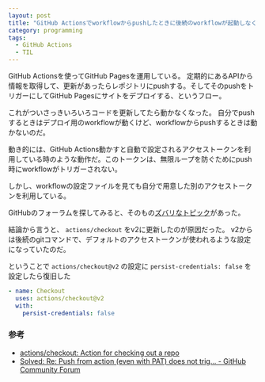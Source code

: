 ```yaml
---
layout: post
title: "GitHub Actionsでworkflowからpushしたときに後続のworkflowが起動しなくなった件"
category: programming
tags:
  - GitHub Actions
  - TIL
---
```


GitHub Actionsを使ってGitHub Pagesを運用している。
定期的にあるAPIから情報を取得して、更新があったらレポジトリにpushする。そしてそのpushをトリガーにしてGitHub Pagesにサイトをデプロイする、というフロー。

これがついさっきいろいろコードを更新してたら動かなくなった。
自分でpushするときはデプロイ用のworkflowが動くけど、workflowからpushするときは動かないのだ。

動き的には、GitHub Actions動かすと自動で設定されるアクセストークンを利用している時のような動作だ。このトークンは、無限ループを防ぐためにpush時にworkflowがトリガーされない。

しかし、workflowの設定ファイルを見ても自分で用意した別のアクセストークンを利用している。

GitHubのフォーラムを探してみると、そのもの[ズバリなトピック](https://github.community/t5/GitHub-Actions/Push-from-action-even-with-PAT-does-not-trigger-action/td-p/46232)があった。

結論から言うと、 `actions/checkout` をv2に更新したのが原因だった。
v2からは後続のgitコマンドで、デフォルトのアクセストークンが使われるような設定になっていたのだ。

ということで `actions/checkout@v2` の設定に `persist-credentials: false` を設定したら復旧した

```yaml
- name: Checkout
  uses: actions/checkout@v2
  with:
    persist-credentials: false
```

### 参考

- [actions/checkout: Action for checking out a repo](https://github.com/actions/checkout)
- [Solved: Re: Push from action (even with PAT) does not trig... - GitHub Community Forum](https://github.community/t5/GitHub-Actions/Push-from-action-even-with-PAT-does-not-trigger-action/td-p/46232)

